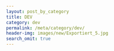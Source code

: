 ```yaml
---
layout: post_by_category
title: DEV
category: dev
permalink: /meta/category/dev/
header-img: images/new/Exportiert_5.jpg
search_omit: true
---
```

